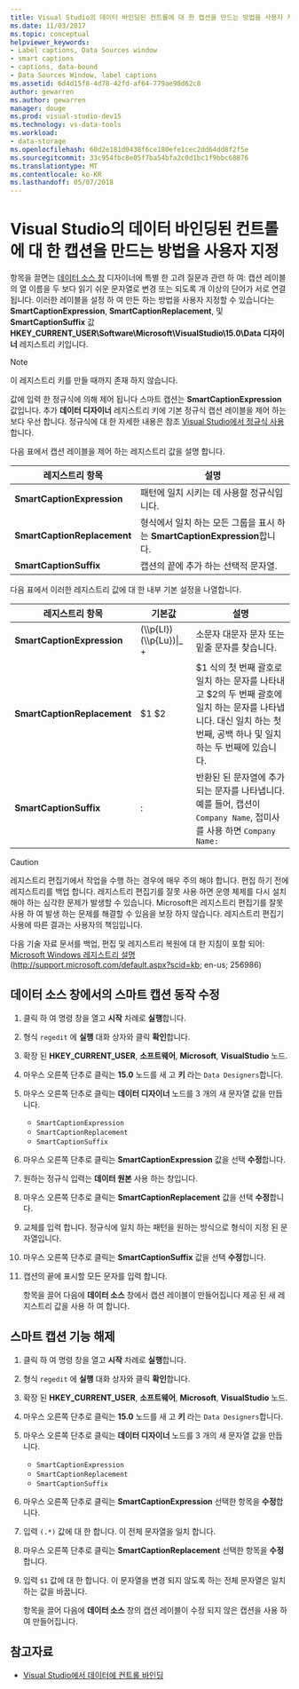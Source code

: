 ```yaml
---
title: Visual Studio의 데이터 바인딩된 컨트롤에 대 한 캡션을 만드는 방법을 사용자 지정
ms.date: 11/03/2017
ms.topic: conceptual
helpviewer_keywords:
- Label captions, Data Sources window
- smart captions
- captions, data-bound
- Data Sources Window, label captions
ms.assetid: 6d4d15f8-4d78-42fd-af64-779ae98d62c8
author: gewarren
ms.author: gewarren
manager: douge
ms.prod: visual-studio-dev15
ms.technology: vs-data-tools
ms.workload:
- data-storage
ms.openlocfilehash: 60d2e181d0438f6ce180efe1cec2dd64dd8f2f5e
ms.sourcegitcommit: 33c954fbc8e05f7ba54bfa2c0d1bc1f9bbc68876
ms.translationtype: MT
ms.contentlocale: ko-KR
ms.lasthandoff: 05/07/2018
---
```

# <a name="customize-how-visual-studio-creates-captions-for-data-bound-controls"></a>Visual Studio의 데이터 바인딩된 컨트롤에 대 한 캡션을 만드는 방법을 사용자 지정

항목을 끌면는 [데이터 소스 창](add-new-data-sources.md) 디자이너에 특별 한 고려 질문과 관련 하 여: 캡션 레이블의 열 이름을 두 보다 읽기 쉬운 문자열로 변경 또는 되도록 개 이상의 단어가 서로 연결 됩니다. 이러한 레이블을 설정 하 여 만든 하는 방법을 사용자 지정할 수 있습니다는 **SmartCaptionExpression**, **SmartCaptionReplacement**, 및 **SmartCaptionSuffix** 값 **HKEY_CURRENT_USER\Software\Microsoft\VisualStudio\15.0\Data 디자이너** 레지스트리 키입니다.

> [!NOTE]
> 이 레지스트리 키를 만들 때까지 존재 하지 않습니다.

값에 입력 한 정규식에 의해 제어 됩니다 스마트 캡션는 **SmartCaptionExpression** 값입니다. 추가 **데이터 디자이너** 레지스트리 키에 기본 정규식 캡션 레이블을 제어 하는 보다 우선 합니다. 정규식에 대 한 자세한 내용은 참조 [Visual Studio에서 정규식 사용](../ide/using-regular-expressions-in-visual-studio.md)합니다.

다음 표에서 캡션 레이블을 제어 하는 레지스트리 값을 설명 합니다.

|레지스트리 항목|설명|
|-------------------|-----------------|
|**SmartCaptionExpression**|패턴에 일치 시키는 데 사용할 정규식입니다.|
|**SmartCaptionReplacement**|형식에서 일치 하는 모든 그룹을 표시 하는 **SmartCaptionExpression**합니다.|
|**SmartCaptionSuffix**|캡션의 끝에 추가 하는 선택적 문자열.|

다음 표에서 이러한 레지스트리 값에 대 한 내부 기본 설정을 나열합니다.

|레지스트리 항목|기본값|설명|
|-------------------|-------------------|-----------------|
|**SmartCaptionExpression**|(\\\p{Ll}) (\\\p{Lu})&#124;_ +|소문자 대문자 문자 또는 밑줄 문자를 찾습니다.|
|**SmartCaptionReplacement**|$1 $2|$1 식의 첫 번째 괄호로 일치 하는 문자를 나타내고 $2의 두 번째 괄호에 일치 하는 문자를 나타냅니다. 대신 일치 하는 첫 번째, 공백 하나 및 일치 하는 두 번째에 있습니다.|
|**SmartCaptionSuffix**|:|반환된 된 문자열에 추가 되는 문자를 나타냅니다. 예를 들어, 캡션이 `Company Name`, 접미사를 사용 하면 `Company Name:`|

> [!CAUTION]
> 레지스트리 편집기에서 작업을 수행 하는 경우에 매우 주의 해야 합니다. 편집 하기 전에 레지스트리를 백업 합니다. 레지스트리 편집기를 잘못 사용 하면 운영 체제를 다시 설치 해야 하는 심각한 문제가 발생할 수 있습니다. Microsoft은 레지스트리 편집기를 잘못 사용 하 여 발생 하는 문제를 해결할 수 있음을 보장 하지 않습니다. 레지스트리 편집기 사용에 따른 결과는 사용자의 책임입니다.
>
> 다음 기술 자료 문서를 백업, 편집 및 레지스트리 복원에 대 한 지침이 포함 되어: [Microsoft Windows 레지스트리 설명](http://support.microsoft.com/default.aspx?scid=kb;en-us;256986) (http://support.microsoft.com/default.aspx?scid=kb; en-us; 256986)

## <a name="modify-the-smart-captioning-behavior-of-the-data-sources-window"></a>데이터 소스 창에서의 스마트 캡션 동작 수정

1.  클릭 하 여 명령 창을 열고 **시작** 차례로 **실행**합니다.

2.  형식 `regedit` 에 **실행** 대화 상자와 클릭 **확인**합니다.

3.  확장 된 **HKEY_CURRENT_USER**, **소프트웨어**, **Microsoft**, **VisualStudio** 노드.

7.  마우스 오른쪽 단추로 클릭는 **15.0** 노드를 새 고 **키** 라는 `Data Designers`합니다.

8.  마우스 오른쪽 단추로 클릭는 **데이터 디자이너** 노드를 3 개의 새 문자열 값을 만듭니다.

    - `SmartCaptionExpression`
    - `SmartCaptionReplacement`
    - `SmartCaptionSuffix`

11. 마우스 오른쪽 단추로 클릭는 **SmartCaptionExpression** 값을 선택 **수정**합니다.

12. 원하는 정규식 입력는 **데이터 원본** 사용 하는 창입니다.

13. 마우스 오른쪽 단추로 클릭는 **SmartCaptionReplacement** 값을 선택 **수정**합니다.

14. 교체를 입력 합니다. 정규식에 일치 하는 패턴을 원하는 방식으로 형식이 지정 된 문자열입니다.

15. 마우스 오른쪽 단추로 클릭는 **SmartCaptionSuffix** 값을 선택 **수정**합니다.

16. 캡션의 끝에 표시할 모든 문자를 입력 합니다.

    항목을 끌어 다음에 **데이터 소스** 창에서 캡션 레이블이 만들어집니다 제공 된 새 레지스트리 값을 사용 하 여 합니다.

## <a name="turn-off-the-smart-captioning-feature"></a>스마트 캡션 기능 해제

1.  클릭 하 여 명령 창을 열고 **시작** 차례로 **실행**합니다.

2.  형식 `regedit` 에 **실행** 대화 상자와 클릭 **확인**합니다.

3.  확장 된 **HKEY_CURRENT_USER**, **소프트웨어**, **Microsoft**, **VisualStudio** 노드.

7.  마우스 오른쪽 단추로 클릭는 **15.0** 노드를 새 고 **키** 라는 `Data Designers`합니다.

8.  마우스 오른쪽 단추로 클릭는 **데이터 디자이너** 노드를 3 개의 새 문자열 값을 만듭니다.

    - `SmartCaptionExpression`
    - `SmartCaptionReplacement`
    - `SmartCaptionSuffix`

11. 마우스 오른쪽 단추로 클릭는 **SmartCaptionExpression** 선택한 항목을 **수정**합니다.

12. 입력 `(.*)` 값에 대 한 합니다. 이 전체 문자열을 일치 합니다.

13. 마우스 오른쪽 단추로 클릭는 **SmartCaptionReplacement** 선택한 항목을 **수정**합니다.

14. 입력 `$1` 값에 대 한 합니다. 이 문자열을 변경 되지 않도록 하는 전체 문자열은 일치 하는 값을 바꿉니다.

    항목을 끌어 다음에 **데이터 소스** 창의 캡션 레이블이 수정 되지 않은 캡션을 사용 하 여 만들어집니다.

## <a name="see-also"></a>참고자료

- [Visual Studio에서 데이터에 컨트롤 바인딩](../data-tools/bind-controls-to-data-in-visual-studio.md)